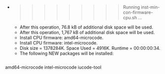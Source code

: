 * >>>>>>>>> Running inst-min-con-firmware-cpu.sh ...
  * After this operation, 76.8 kB of additional disk space will be used.
  * After this operation, 1,767 kB of additional disk space will be used.
  * Install CPU firmware: amd64-microcode.
  * Install CPU firmware: intel-microcode.
  * Disk size = 1378284K. Space Used = 4916K. Runtime = 00:00:00:34.
  * The following NEW packages will be installed:
  ```bash
amd64-microcode intel-microcode iucode-tool
  ```
